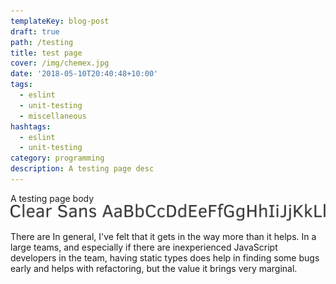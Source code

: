 ```yaml
---
templateKey: blog-post
draft: true
path: /testing
title: test page
cover: /img/chemex.jpg
date: '2018-05-10T20:40:48+10:00'
tags:
  - eslint
  - unit-testing
  - miscellaneous
hashtags:
  - eslint
  - unit-testing
category: programming
description: A testing page desc
---
```

A testing page body
![Clear Sans typeface](clear-sans.png)

There are In general, I've felt that it gets in the way more than it helps. In a large teams, and especially if there are inexperienced JavaScript developers in the team, having static types does help in finding some bugs early and helps with refactoring, but the value it brings very marginal. 


